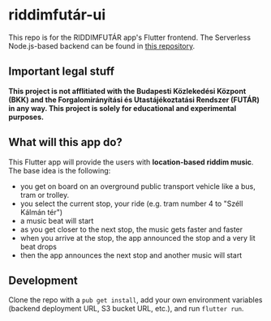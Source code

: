 # riddimfutár-ui

This repo is for the RIDDIMFUTÁR app's Flutter frontend. The Serverless Node.js-based backend can be found in [this repository](https://github.com/danielgrgly/riddimfutar-api).

## Important legal stuff

**This project is not afflitiated with the Budapesti Közlekedési Központ (BKK) and the Forgalomirányítási és Utastájékoztatási Rendszer (FUTÁR) in any way. This project is solely for educational and experimental purposes.**

## What will this app do?

This Flutter app will provide the users with **location-based riddim music**. The base idea is the following:
- you get on board on an overground public transport vehicle like a bus, tram or trolley.
- you select the current stop, your ride (e.g. tram number 4 to "Széll Kálmán tér")
- a music beat will start
- as you get closer to the next stop, the music gets faster and faster
- when you arrive at the stop, the app announced the stop and a very lit beat drops
- then the app announces the next stop and another music will start

## Development

Clone the repo with a `pub get install`, add your own environment variables (backend deployment URL, S3 bucket URL, etc.), and run `flutter run`.
